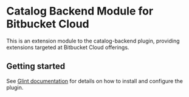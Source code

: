 # Catalog Backend Module for Bitbucket Cloud

This is an extension module to the catalog-backend plugin,
providing extensions targeted at Bitbucket Cloud offerings.

## Getting started

See [Glint documentation](https://glint.io/docs/integrations/bitbucketCloud/discovery)
for details on how to install and configure the plugin.

